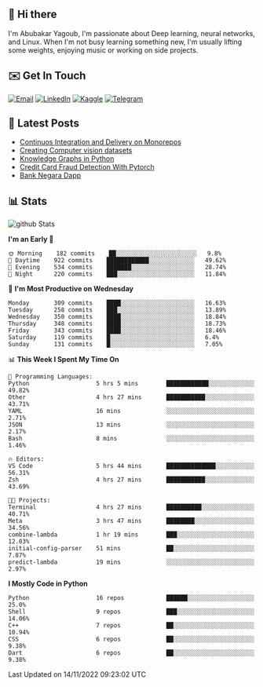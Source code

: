 ## 👋 Hi there

I'm Abubakar Yagoub, I'm passionate about Deep learning, neural networks, and
Linux. When I'm not busy learning something new, I'm usually lifting some
weights, enjoying music or working on side projects.

## ✉️ Get In Touch

[![Email](https://img.shields.io/badge/Email-f1f1f1?style=for-the-badge&logo=gmail&logoColor=0f111a)](mailto:git@blacksuan19.dev)
[![LinkedIn](https://img.shields.io/badge/LinkedIn-0077B5?style=for-the-badge&logo=linkedin&logoColor=white)](https://www.linkedin.com/in/blacksuan19/)
[![Kaggle](https://img.shields.io/badge/Kaggle-5acfff?style=for-the-badge&logo=kaggle&logoColor=white)](http://kaggle.com/abubakaryagob/)
[![Telegram](https://img.shields.io/badge/Telegram-2CA5E0?style=for-the-badge&logo=telegram&logoColor=white)](https://t.me/blacksuan19)

## 📩 Latest Posts

<!-- BLOG-POST-LIST:START -->
- [Continuos Integration and Delivery on Monorepos](https://www.blacksuan19.dev/blog/github-actions-monorepos/)
- [Creating Computer vision datasets](https://www.blacksuan19.dev/blog/creating-datasets/)
- [Knowledge Graphs in Python](https://www.blacksuan19.dev/projects/Knowledge_Graphs/)
- [Credit Card Fraud Detection With Pytorch](https://www.blacksuan19.dev/projects/credit-card-fraud-detection-with-pytorch/)
- [Bank Negara Dapp](https://www.blacksuan19.dev/projects/bank-negara/)
<!-- BLOG-POST-LIST:END -->

## 📊 Stats

![github Stats](https://github-readme-stats.vercel.app/api?username=blacksuan19&theme=github_dark&show_icons=true&count_private=true&custom_title=Github%20Stats&hide_border=true)

<!--START_SECTION:waka-->
**I'm an Early 🐤** 

```text
🌞 Morning    182 commits    ██░░░░░░░░░░░░░░░░░░░░░░░   9.8% 
🌆 Daytime    922 commits    ████████████░░░░░░░░░░░░░   49.62% 
🌃 Evening    534 commits    ███████░░░░░░░░░░░░░░░░░░   28.74% 
🌙 Night      220 commits    ███░░░░░░░░░░░░░░░░░░░░░░   11.84%

```
📅 **I'm Most Productive on Wednesday** 

```text
Monday       309 commits    ████░░░░░░░░░░░░░░░░░░░░░   16.63% 
Tuesday      258 commits    ███░░░░░░░░░░░░░░░░░░░░░░   13.89% 
Wednesday    350 commits    ████░░░░░░░░░░░░░░░░░░░░░   18.84% 
Thursday     348 commits    ████░░░░░░░░░░░░░░░░░░░░░   18.73% 
Friday       343 commits    ████░░░░░░░░░░░░░░░░░░░░░   18.46% 
Saturday     119 commits    █░░░░░░░░░░░░░░░░░░░░░░░░   6.4% 
Sunday       131 commits    █░░░░░░░░░░░░░░░░░░░░░░░░   7.05%

```


📊 **This Week I Spent My Time On** 

```text
💬 Programming Languages: 
Python                   5 hrs 5 mins        ████████████░░░░░░░░░░░░░   49.82% 
Other                    4 hrs 27 mins       ███████████░░░░░░░░░░░░░░   43.71% 
YAML                     16 mins             ░░░░░░░░░░░░░░░░░░░░░░░░░   2.71% 
JSON                     13 mins             ░░░░░░░░░░░░░░░░░░░░░░░░░   2.17% 
Bash                     8 mins              ░░░░░░░░░░░░░░░░░░░░░░░░░   1.46%

🔥 Editors: 
VS Code                  5 hrs 44 mins       ██████████████░░░░░░░░░░░   56.31% 
Zsh                      4 hrs 27 mins       ███████████░░░░░░░░░░░░░░   43.69%

🐱‍💻 Projects: 
Terminal                 4 hrs 27 mins       ██████████░░░░░░░░░░░░░░░   40.71% 
Meta                     3 hrs 47 mins       ████████░░░░░░░░░░░░░░░░░   34.56% 
combine-lambda           1 hr 19 mins        ███░░░░░░░░░░░░░░░░░░░░░░   12.03% 
initial-config-parser    51 mins             ██░░░░░░░░░░░░░░░░░░░░░░░   7.87% 
predict-lambda           19 mins             ░░░░░░░░░░░░░░░░░░░░░░░░░   2.97%

```

**I Mostly Code in Python** 

```text
Python                   16 repos            ██████░░░░░░░░░░░░░░░░░░░   25.0% 
Shell                    9 repos             ███░░░░░░░░░░░░░░░░░░░░░░   14.06% 
C++                      7 repos             ██░░░░░░░░░░░░░░░░░░░░░░░   10.94% 
CSS                      6 repos             ██░░░░░░░░░░░░░░░░░░░░░░░   9.38% 
Dart                     6 repos             ██░░░░░░░░░░░░░░░░░░░░░░░   9.38%

```



 Last Updated on 14/11/2022 09:23:02 UTC
<!--END_SECTION:waka-->
